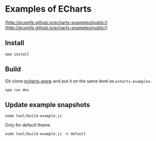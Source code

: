 # Examples of ECharts

[http://ecomfe.github.io/echarts-examples/public/](http://ecomfe.github.io/echarts-examples/public/)

## Install

```shell
npm install
```

## Build

Git clone [echarts-www](https://github.com/ecomfe/echarts-www) and put it on the same level as `echarts-examples`.

```shell
npm run dev
```

## Update example snapshots

```shell
node tool/build-example.js
```

Only for default theme

```shell
node tool/build-example.js -t default
```